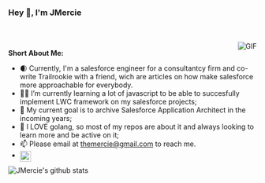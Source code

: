 ### Hey 👋, I'm JMercie

<br />
<br />

  <img align="right" alt="GIF" src="https://i.pinimg.com/originals/e4/26/70/e426702edf874b181aced1e2fa5c6cde.gif" />

**Short About Me:**

- 🌒 Currently, I'm a salesforce engineer for a consultantcy firm and co-write Trailrookie with a friend, wich are articles on how make salesforce more     approachable for everybody.
- 👨‍💻 I’m currently learning a lot of javascript to be able to succesfully implement LWC framework on my salesforce projects; 
- 🙌 My current goal is to archive Salesforce Application Architect in the incoming years;
- 💎 I LOVE golang, so most of my repos are about it and always looking to learn more and be active on it;
- 📫 Please email at themercie@gmail.com to reach me.
- <a href="https://www.linkedin.com/in/joseph-mercie-campos-505009155/"> 
  <img align="left" alt="Joseph LinkdeIn" width="22px" src="https://cdn.jsdelivr.net/npm/simple-icons@v3/icons/linkedin.svg" />
</a> 

![JMercie's github stats](https://github-readme-stats.vercel.app/api?username=JMercie&show_icons=true&hide_border=true)
